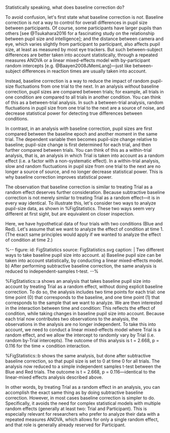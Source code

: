 Statistically speaking, what does baseline correction do?

To avoid confusion, let's first state what baseline correction is *not*. Baseline correction is *not* a way to control for overall differences in pupil size between participants. Of course, some participants have larger pupils than others [see @Tsukahara2016 for a fascinating study on the relationship between pupil size and intelligence]; and the distance between camera and eye, which varies slightly from participant to participant, also affects pupil size, at least as measured by most eye trackers. But such between-subject differences are better taken into account statistically, through a repeated measures ANOVA or a linear mixed-effects model with by-participant random intercepts [e.g. @Baayen2008JMemLang]—just like between-subject differences in reaction times are usually taken into account.

Instead, baseline correction is a way to reduce the impact of random pupil-size fluctuations from one trial to the next. In an analysis *without* baseline correction, pupil sizes are compared between trials; for example, all trials in one condition are compared to all trials in another condition. You can think of this as a between-trial analysis. In such a between-trial analysis, random fluctuations in pupil size from one trial to the next are a source of noise, and decrease statistical power for detecting true differences between conditions.

In contrast, in an analysis *with* baseline correction, pupil sizes are first compared between the baseline epoch and another moment in the same trial. The dependent variable then becomes pupil-size change relative to baseline; pupil-size change is first determined for each trial, and then further compared between trials. You can think of this as a within-trial analysis, that is, an analysis in which Trial is taken into account as a random effect (i.e. a factor with a non-systematic effect). In a within-trial analysis, slow and random fluctuations in pupil size from one trial to the next are no longer a source of source, and no longer decrease statistical power. This is why baseline correction improves statistical power.

The observation that baseline correction is similar to treating Trial as a random effect deserves further consideration. Because subtractive baseline correction is not merely similar to treating Trial as a random effect—it is in every way identical. To illustrate this, let's consider two ways to analyze pupil-size data, as shown in %FigStatistics. These two ways seem very different at first sight, but are equivalent on closer inspection.

Here, we have hypothetical data of four trials with two conditions (Blue and Red). Let's assume that we want to analyze the effect of condition at time 1. (The exact same principles would apply if we wanted to analyze the effect of condition at time 2.)


%--
figure:
 id: FigStatistics
 source: FigStatistics.svg
 caption: |
  Two different ways to take baseline pupil size into account. a) Baseline pupil size can be taken into account statistically, by conducting a linear mixed-effects model. b) After performing subtractive baseline correction, the same analysis is reduced to independent-samples t-test. 
--%


%FigStatistics::a shows an analysis that takes baseline pupil size into account by treating Trial as a random effect, without doing explicit baseline correction. To do so, the analysis includes two time points for each trial: one time point (0) that corresponds to the baseline, and one time point (1) that corresponds to the sample that we want to analyze. We are then interested in the interaction between time and condition: This reflects the effect of condition, while taking changes in baseline pupil size into account. Because each trial now contributes two observations to the analysis, the observations in the analysis are no longer independent. To take this into account, we need to conduct a linear mixed-effects model where Trial is a random effect, and we allow the intercept to randomly vary by Trial (i.e. random by-Trial intercepts). The outcome of this analysis is t = 2.668, p = 0.116 for the time × condition interaction.

%FigStatistics::b shows the same analysis, but done after subtractive baseline correction, so that pupil size is set to 0 at time 0 for all trials. The analysis now reduced to a simple independent samples t-test between the Blue and Red trials. The outcome is t = 2.668, p = 0.116—identical to the linear-mixed effects analysis described above.

In other words, by treating Trial as a random effect in an analysis, you can accomplish the exact same thing as by doing subtractive baseline correction. However, in most cases baseline correction is simpler to do. Specifically, it avoids the need for complex statistical models with multiple random effects (generally at least two: Trial and Participant). This is especially relevant for researchers who prefer to analyze their data with a repeated measures ANOVA, which allows for only a single random effect, and that role is generally already reserved for Participant.

